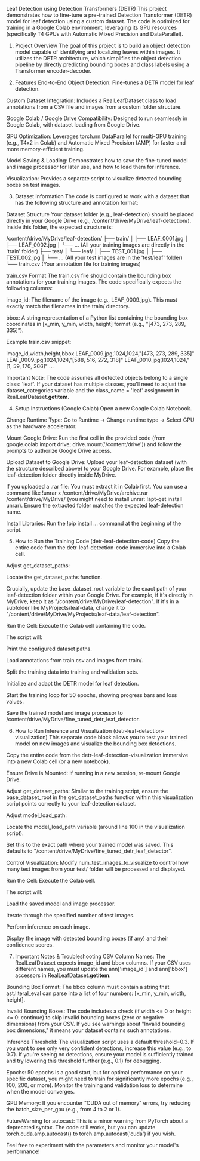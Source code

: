 Leaf Detection using Detection Transformers (DETR)
This project demonstrates how to fine-tune a pre-trained Detection Transformer (DETR) model for leaf detection using a custom dataset. The code is optimized for training in a Google Colab environment, leveraging its GPU resources (specifically T4 GPUs with Automatic Mixed Precision and DataParallel).

1. Project Overview
The goal of this project is to build an object detection model capable of identifying and localizing leaves within images. It utilizes the DETR architecture, which simplifies the object detection pipeline by directly predicting bounding boxes and class labels using a Transformer encoder-decoder.

2. Features
End-to-End Object Detection: Fine-tunes a DETR model for leaf detection.

Custom Dataset Integration: Includes a RealLeafDataset class to load annotations from a CSV file and images from a custom folder structure.

Google Colab / Google Drive Compatibility: Designed to run seamlessly in Google Colab, with dataset loading from Google Drive.

GPU Optimization: Leverages torch.nn.DataParallel for multi-GPU training (e.g., T4x2 in Colab) and Automatic Mixed Precision (AMP) for faster and more memory-efficient training.

Model Saving & Loading: Demonstrates how to save the fine-tuned model and image processor for later use, and how to load them for inference.

Visualization: Provides a separate script to visualize detected bounding boxes on test images.

3. Dataset Information
The code is configured to work with a dataset that has the following structure and annotation format:

Dataset Structure
Your dataset folder (e.g., leaf-detection) should be placed directly in your Google Drive (e.g., /content/drive/MyDrive/leaf-detection/). Inside this folder, the expected structure is:

/content/drive/MyDrive/leaf-detection/
├── train/
│   ├── LEAF_0001.jpg
│   ├── LEAF_0002.jpg
│   └── ... (All your training images are directly in the 'train' folder)
├── test/
│   └── leaf/
│       ├── TEST_001.jpg
│       ├── TEST_002.jpg
│       └── ... (All your test images are in the 'test/leaf' folder)
└── train.csv (Your annotation file for training images)

train.csv Format
The train.csv file should contain the bounding box annotations for your training images. The code specifically expects the following columns:

image_id: The filename of the image (e.g., LEAF_0009.jpg). This must exactly match the filenames in the train/ directory.

bbox: A string representation of a Python list containing the bounding box coordinates in [x_min, y_min, width, height] format (e.g., "[473, 273, 289, 335]").

Example train.csv snippet:

image_id,width,height,bbox
LEAF_0009.jpg,1024,1024,"[473, 273, 289, 335]"
LEAF_0009.jpg,1024,1024,"[588, 516, 272, 318]"
LEAF_0010.jpg,1024,1024,"[1, 59, 170, 366]"
...

Important Note: The code assumes all detected objects belong to a single class: 'leaf'. If your dataset has multiple classes, you'll need to adjust the dataset_categories variable and the class_name = 'leaf' assignment in RealLeafDataset.__getitem__.

4. Setup Instructions (Google Colab)
Open a new Google Colab Notebook.

Change Runtime Type: Go to Runtime -> Change runtime type -> Select GPU as the hardware accelerator.

Mount Google Drive: Run the first cell in the provided code (from google.colab import drive; drive.mount('/content/drive')) and follow the prompts to authorize Google Drive access.

Upload Dataset to Google Drive: Upload your leaf-detection dataset (with the structure described above) to your Google Drive. For example, place the leaf-detection folder directly inside MyDrive.

If you uploaded a .rar file: You must extract it in Colab first. You can use a command like !unrar x /content/drive/MyDrive/archive.rar /content/drive/MyDrive/ (you might need to install unrar: !apt-get install unrar). Ensure the extracted folder matches the expected leaf-detection name.

Install Libraries: Run the !pip install ... command at the beginning of the script.

5. How to Run the Training Code (detr-leaf-detection-code)
Copy the entire code from the detr-leaf-detection-code immersive into a Colab cell.

Adjust get_dataset_paths:

Locate the get_dataset_paths function.

Crucially, update the base_dataset_root variable to the exact path of your leaf-detection folder within your Google Drive. For example, if it's directly in MyDrive, keep it as "/content/drive/MyDrive/leaf-detection". If it's in a subfolder like MyProjects/leaf-data, change it to "/content/drive/MyDrive/MyProjects/leaf-data/leaf-detection".

Run the Cell: Execute the Colab cell containing the code.

The script will:

Print the configured dataset paths.

Load annotations from train.csv and images from train/.

Split the training data into training and validation sets.

Initialize and adapt the DETR model for leaf detection.

Start the training loop for 50 epochs, showing progress bars and loss values.

Save the trained model and image processor to /content/drive/MyDrive/fine_tuned_detr_leaf_detector.

6. How to Run Inference and Visualization (detr-leaf-detection-visualization)
This separate code block allows you to test your trained model on new images and visualize the bounding box detections.

Copy the entire code from the detr-leaf-detection-visualization immersive into a new Colab cell (or a new notebook).

Ensure Drive is Mounted: If running in a new session, re-mount Google Drive.

Adjust get_dataset_paths: Similar to the training script, ensure the base_dataset_root in the get_dataset_paths function within this visualization script points correctly to your leaf-detection dataset.

Adjust model_load_path:

Locate the model_load_path variable (around line 100 in the visualization script).

Set this to the exact path where your trained model was saved. This defaults to "/content/drive/MyDrive/fine_tuned_detr_leaf_detector".

Control Visualization: Modify num_test_images_to_visualize to control how many test images from your test/ folder will be processed and displayed.

Run the Cell: Execute the Colab cell.

The script will:

Load the saved model and image processor.

Iterate through the specified number of test images.

Perform inference on each image.

Display the image with detected bounding boxes (if any) and their confidence scores.

7. Important Notes & Troubleshooting
CSV Column Names: The RealLeafDataset expects image_id and bbox columns. If your CSV uses different names, you must update the ann['image_id'] and ann['bbox'] accessors in RealLeafDataset.__getitem__.

Bounding Box Format: The bbox column must contain a string that ast.literal_eval can parse into a list of four numbers: [x_min, y_min, width, height].

Invalid Bounding Boxes: The code includes a check (if width <= 0 or height <= 0: continue) to skip invalid bounding boxes (zero or negative dimensions) from your CSV. If you see warnings about "Invalid bounding box dimensions," it means your dataset contains such annotations.

Inference Threshold: The visualization script uses a default threshold=0.3. If you want to see only very confident detections, increase this value (e.g., to 0.7). If you're seeing no detections, ensure your model is sufficiently trained and try lowering this threshold further (e.g., 0.1) for debugging.

Epochs: 50 epochs is a good start, but for optimal performance on your specific dataset, you might need to train for significantly more epochs (e.g., 100, 200, or more). Monitor the training and validation loss to determine when the model converges.

GPU Memory: If you encounter "CUDA out of memory" errors, try reducing the batch_size_per_gpu (e.g., from 4 to 2 or 1).

FutureWarning for autocast: This is a minor warning from PyTorch about a deprecated syntax. The code still works, but you can update torch.cuda.amp.autocast() to torch.amp.autocast('cuda') if you wish.

Feel free to experiment with the parameters and monitor your model's performance!
